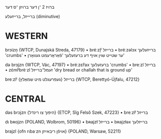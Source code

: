 ברויז 2
־ן
דער
ברויזן
־ס
דער

בריייזל, ברייזעלע
(diminutive)

WESTERN
========

brɔizn̩ {WTCP, Dunajská Streda, 47179}
	•	bréːzl̩ʲ ברייזל
	•	bréːzəlɔx ברייזעלעך 'crumbs'
	•	ער שטייט שוין אויף דע ברעזעלעך 'פֿאַראָרעמט געוואָרן'

də brɔjzn {WTCP, Vác, 47197}
	•	bréːzɛlʲax ברעזעלעך 'crumbs'
	•	breːzl ברייזל
	•	zɛ́mlʲbrèˑzl זעמל־ברייזל 'dry bread or challah that is ground up'

breːzlʲ ברייזל {געפּרעגלט מיט שמאַלץ} {WTCP, Berettyó-Újfalu, 47212}

CENTRAL
========

dəs brɔjzn {היפּוך צו רינדל} {ETCP, Sîg Felső Szek, 47223}
	•	breːzlʲ ברייזל

dɩ bʀojzn {POLAND, Wolbrom, 50196}
	•	bʀajzɫ ברייזל
	•	bʀajzɫəx ברייזלעך

brajzl {ofn rɩbaˑzn אויפֿן ריבאײַזן} {POLAND, Warsaw, 52211}